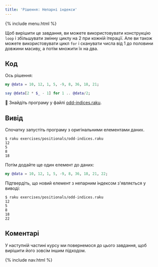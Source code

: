 ```yaml
---
title: 'Рішення: Непарні індекси'
---
```


{% include menu.html %}

Щоб вирішити це завдання, ви можете використовувати конструкцію `loop` і збільшувати змінну циклу на 2 при кожній ітерації. Але ви також можете використовувати цикл `for` і сканувати числа від 1 до половини довжини масиву, а потім множити їх на два.

## Код

Ось рішення:

```raku
my @data = 10, 12, 1, 5, -9, 8, 36, 18, 21;

say @data[2 * $_ - 1] for 1 .. @data/2;
```

🦋 Знайдіть програму у файлі [odd-indices.raku](https://github.com/ash/raku-course/blob/master/exercises/positionals/odd-indices.raku).

## Вивід

Спочатку запустіть програму з оригінальними елементами даних.

```console
$ raku exercises/positionals/odd-indices.raku
12
5
8
18
```

Потім додайте ще один елемент до даних:

```raku
my @data = 10, 12, 1, 5, -9, 8, 36, 18, 21, 22;
```

Підтвердіть, що новий елемент з непарним індексом з'являється у виводі:

```console
$ raku exercises/positionals/odd-indices.raku
12
5
8
18
22
```

## Коментарі

У наступній частині курсу ми повернемося до цього завдання, щоб вирішити його зовсім іншим підходом.

{% include nav.html %}